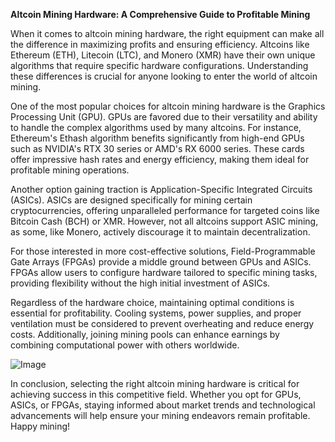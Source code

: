 **Altcoin Mining Hardware: A Comprehensive Guide to Profitable Mining**

When it comes to altcoin mining hardware, the right equipment can make all the difference in maximizing profits and ensuring efficiency. Altcoins like Ethereum (ETH), Litecoin (LTC), and Monero (XMR) have their own unique algorithms that require specific hardware configurations. Understanding these differences is crucial for anyone looking to enter the world of altcoin mining.

One of the most popular choices for altcoin mining hardware is the Graphics Processing Unit (GPU). GPUs are favored due to their versatility and ability to handle the complex algorithms used by many altcoins. For instance, Ethereum's Ethash algorithm benefits significantly from high-end GPUs such as NVIDIA's RTX 30 series or AMD's RX 6000 series. These cards offer impressive hash rates and energy efficiency, making them ideal for profitable mining operations.

Another option gaining traction is Application-Specific Integrated Circuits (ASICs). ASICs are designed specifically for mining certain cryptocurrencies, offering unparalleled performance for targeted coins like Bitcoin Cash (BCH) or XMR. However, not all altcoins support ASIC mining, as some, like Monero, actively discourage it to maintain decentralization.

For those interested in more cost-effective solutions, Field-Programmable Gate Arrays (FPGAs) provide a middle ground between GPUs and ASICs. FPGAs allow users to configure hardware tailored to specific mining tasks, providing flexibility without the high initial investment of ASICs.

Regardless of the hardware choice, maintaining optimal conditions is essential for profitability. Cooling systems, power supplies, and proper ventilation must be considered to prevent overheating and reduce energy costs. Additionally, joining mining pools can enhance earnings by combining computational power with others worldwide.

![Image](https://github.com/user-attachments/assets/590b50a7-4459-4e76-8a31-559aed223621)

In conclusion, selecting the right altcoin mining hardware is critical for achieving success in this competitive field. Whether you opt for GPUs, ASICs, or FPGAs, staying informed about market trends and technological advancements will help ensure your mining endeavors remain profitable. Happy mining!